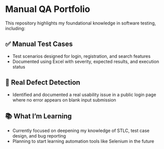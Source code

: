 # Manual QA Portfolio
This repository highlights my foundational knowledge in software testing, including:

## ✅ Manual Test Cases
- Test scenarios designed for login, registration, and search features
- Documented using Excel with severity, expected results, and execution status

## 🐞 Real Defect Detection
- Identified and documented a real usability issue in a public login page where no error appears on blank input submission

## 📚 What I’m Learning
- Currently focused on deepening my knowledge of STLC, test case design, and bug reporting
- Planning to start learning automation tools like Selenium in the future

